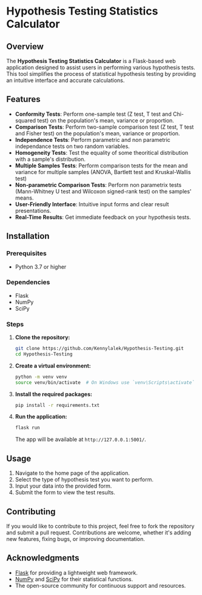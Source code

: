 # Hypothesis Testing Statistics Calculator

## Overview
The **Hypothesis Testing Statistics Calculator** is a Flask-based web application designed to assist users in performing various hypothesis tests. This tool simplifies the process of statistical hypothesis testing by providing an intuitive interface and accurate calculations.

## Features
- **Conformity Tests**: Perform one-sample test (Z test, T test and Chi-squared test) on the population's mean, variance or proportion.
- **Comparison Tests**: Perform two-sample comparison test (Z test, T test and Fisher test) on the population's mean, variance or proportion.
- **Independence Tests**: Perform parametric and non parametric independance tests on two random variables.
- **Homogeneity Tests**: Test the equality of some theoritical distribution with a sample's distribution.
- **Multiple Samples Tests**: Perform comparison tests for the mean and variance for multiple samples (ANOVA, Bartlett test and Kruskal-Wallis test)
- **Non-parametric Comparison Tests**: Perform non parametrix tests (Mann-Whitney U test and Wilcoxon signed-rank test) on the samples' means.
- **User-Friendly Interface**: Intuitive input forms and clear result presentations.
- **Real-Time Results**: Get immediate feedback on your hypothesis tests.

## Installation

### Prerequisites
- Python 3.7 or higher

### Dependencies
- Flask
- NumPy
- SciPy


### Steps

1. **Clone the repository:**
   ```bash
   git clone https://github.com/Kennylalek/Hypothesis-Testing.git
   cd Hypothesis-Testing
   ```

2. **Create a virtual environment:**
   ```bash
   python -m venv venv
   source venv/bin/activate  # On Windows use `venv\Scripts\activate`
   ```

3. **Install the required packages:**
   ```bash
   pip install -r requirements.txt
   ```

4. **Run the application:**
   ```bash
   flask run
   ```
   The app will be available at `http://127.0.0.1:5001/`.

## Usage

1. Navigate to the home page of the application.
2. Select the type of hypothesis test you want to perform.
3. Input your data into the provided form.
4. Submit the form to view the test results.


## Contributing
If you would like to contribute to this project, feel free to fork the repository and submit a pull request. Contributions are welcome, whether it's adding new features, fixing bugs, or improving documentation.


## Acknowledgments
- [Flask](https://flask.palletsprojects.com/) for providing a lightweight web framework.
- [NumPy](https://numpy.org/) and [SciPy](https://scipy.org/) for their statistical functions.
- The open-source community for continuous support and resources.
